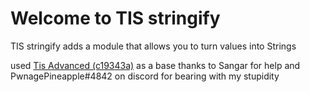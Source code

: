 # Welcome to TIS stringify

TIS stringify adds a module that allows you to turn values into Strings

used [Tis Advanced (c19343a)](https://gitlab.com/zack-emmert/tis-advanced/-/commit/c19343abd5e06239c948d2878b14f37600a787c5) as a base
thanks to Sangar for help and PwnagePineapple#4842 on discord for bearing with my stupidity